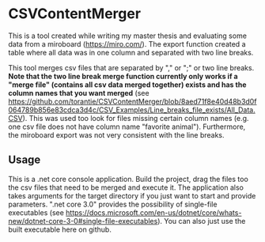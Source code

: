 # CSVContentMerger
This is a tool created while writing my master thesis and evaluating some data from a miroboard (https://miro.com/). The export function created a table where all data was in one column and separated with two line breaks. 

This tool merges csv files that are separated by "," or ";" or two line breaks. **Note that the two line break merge function currently only works if a "merge file" (contains all csv data merged together) exists and has the column names that you want merged** (see https://github.com/torantie/CSVContentMerger/blob/8aed71f8e40d48b3d0f064789b856e83cdca3d4c/CSV_Examples/Line_breaks_file_exists/All_Data.CSV). This was used too look for files missing certain column names (e.g. one csv file does not have column name "favorite animal"). Furthermore, the miroboard export was not very consistent with the line breaks.

## Usage
This is a .net core console application. Build the project, drag the files too the csv files that need to be merged and execute it. The application also takes arguments for the target directory if you just want to start and provide parameters. ".net core 3.0" provides the possibility of single-file executables (see https://docs.microsoft.com/en-us/dotnet/core/whats-new/dotnet-core-3-0#single-file-executables). You can also just use the built executable here on github.
